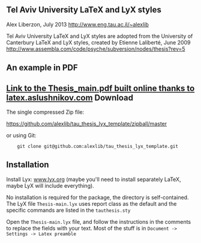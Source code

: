 Tel Aviv University LaTeX and LyX styles
-----------------------------------------

Alex Liberzon, July 2013
http://www.eng.tau.ac.il/~alexlib

Tel Aviv University LaTeX and LyX styles are adopted from the University of Canterbury LaTeX and LyX styles, 
created by Etienne Laliberté, June 2009
http://www.assembla.com/code/psyche/subversion/nodes/thesis?rev=5

An example in PDF
-----------------

[Link to the Thesis_main.pdf built online thanks to latex.aslushnikov.com](http://latex.aslushnikov.com/compile?git=https://github.com/alexlib/tau_thesis_lyx_template&target=Thesis-main.tex)
Download 
---------

The single compressed Zip file:

https://github.com/alexlib/tau_thesis_lyx_template/zipball/master

or using Git:

        git clone git@github.com:alexlib/tau_thesis_lyx_template.git


Installation
------------


Install Lyx: www.lyx.org (maybe you'll need to install separately LaTeX, maybe LyX will include everything).

No installation is required for the package, the directory is self-contained. 
The LyX file ```Thesis-main.lyx``` uses report class as the default and the specific commands are listed in the ```tauthesis.sty```

Open the ```Thesis-main.lyx``` file, and follow the instructions in the comments to replace the fields with your text. Most of the stuff is in ```Document -> Settings -> Latex preamble```
